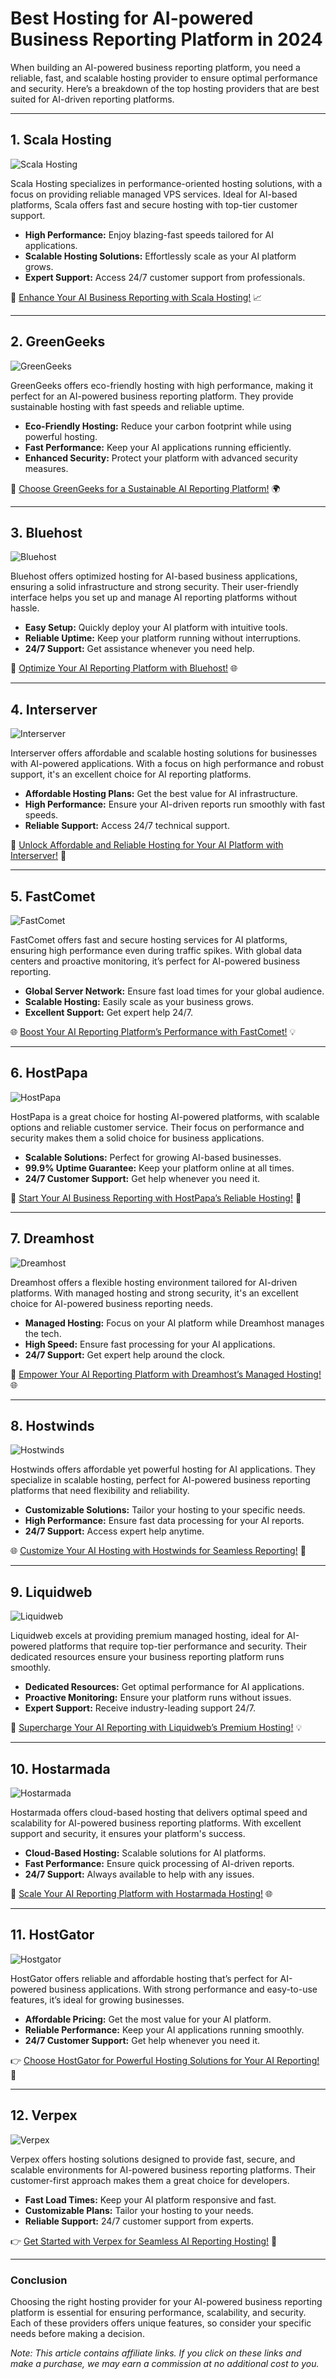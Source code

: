 # Best Hosting for AI-powered Business Reporting Platform in 2024

When building an AI-powered business reporting platform, you need a reliable, fast, and scalable hosting provider to ensure optimal performance and security. Here’s a breakdown of the top hosting providers that are best suited for AI-driven reporting platforms.

---

## 1. Scala Hosting

![Scala Hosting](https://i.imgur.com/uJ5JIK3.png "Scala Web Hosting")

Scala Hosting specializes in performance-oriented hosting solutions, with a focus on providing reliable managed VPS services. Ideal for AI-based platforms, Scala offers fast and secure hosting with top-tier customer support.

- **High Performance:** Enjoy blazing-fast speeds tailored for AI applications.
- **Scalable Hosting Solutions:** Effortlessly scale as your AI platform grows.
- **Expert Support:** Access 24/7 customer support from professionals.

🚀 [Enhance Your AI Business Reporting with Scala Hosting!](https://snipitx.com/scala-jy) 📈

---

## 2. GreenGeeks

![GreenGeeks](https://i.imgur.com/eEwuntu.jpg "GreenGeeks Hosting")

GreenGeeks offers eco-friendly hosting with high performance, making it perfect for an AI-powered business reporting platform. They provide sustainable hosting with fast speeds and reliable uptime.

- **Eco-Friendly Hosting:** Reduce your carbon footprint while using powerful hosting.
- **Fast Performance:** Keep your AI applications running efficiently.
- **Enhanced Security:** Protect your platform with advanced security measures.

🌱 [Choose GreenGeeks for a Sustainable AI Reporting Platform!](https://snipitx.com/greengeeks-jy) 🌍

---

## 3. Bluehost

![Bluehost](https://i.imgur.com/PasFF9E.jpeg "Bluehost Hosting")

Bluehost offers optimized hosting for AI-based business applications, ensuring a solid infrastructure and strong security. Their user-friendly interface helps you set up and manage AI reporting platforms without hassle.

- **Easy Setup:** Quickly deploy your AI platform with intuitive tools.
- **Reliable Uptime:** Keep your platform running without interruptions.
- **24/7 Support:** Get assistance whenever you need help.

🚀 [Optimize Your AI Reporting Platform with Bluehost!](https://snipitx.com/bluehost-jy) 🌐

---

## 4. Interserver

![Interserver](https://i.imgur.com/OM5dOEW.jpeg "Interserver Hosting")

Interserver offers affordable and scalable hosting solutions for businesses with AI-powered applications. With a focus on high performance and robust support, it's an excellent choice for AI reporting platforms.

- **Affordable Hosting Plans:** Get the best value for AI infrastructure.
- **High Performance:** Ensure your AI-driven reports run smoothly with fast speeds.
- **Reliable Support:** Access 24/7 technical support.

💸 [Unlock Affordable and Reliable Hosting for Your AI Platform with Interserver!](https://snipitx.com/interserver-jy) 🚀

---

## 5. FastComet

![FastComet](https://i.imgur.com/7qgXuWp.png "FastComet Hosting")

FastComet offers fast and secure hosting services for AI platforms, ensuring high performance even during traffic spikes. With global data centers and proactive monitoring, it’s perfect for AI-powered business reporting.

- **Global Server Network:** Ensure fast load times for your global audience.
- **Scalable Hosting:** Easily scale as your business grows.
- **Excellent Support:** Get expert help 24/7.

🌐 [Boost Your AI Reporting Platform’s Performance with FastComet!](https://snipitx.com/fastcomet-jy) 💡

---

## 6. HostPapa

![HostPapa](https://i.imgur.com/ouDTkvl.jpeg "HostPapa Hosting")

HostPapa is a great choice for hosting AI-powered platforms, with scalable options and reliable customer service. Their focus on performance and security makes them a solid choice for business applications.

- **Scalable Solutions:** Perfect for growing AI-based businesses.
- **99.9% Uptime Guarantee:** Keep your platform online at all times.
- **24/7 Customer Support:** Get help whenever you need it.

💼 [Start Your AI Business Reporting with HostPapa’s Reliable Hosting!](https://snipitx.com/hostpapa-jy) 🚀

---

## 7. Dreamhost

![Dreamhost](https://i.imgur.com/rXIg8ip.jpeg "Dreamhost Hosting")

Dreamhost offers a flexible hosting environment tailored for AI-driven platforms. With managed hosting and strong security, it's an excellent choice for AI-powered business reporting needs.

- **Managed Hosting:** Focus on your AI platform while Dreamhost manages the tech.
- **High Speed:** Ensure fast processing for your AI applications.
- **24/7 Support:** Get expert help around the clock.

🌟 [Empower Your AI Reporting Platform with Dreamhost’s Managed Hosting!](https://snipitx.com/dreamhost-jy) 🌐

---

## 8. Hostwinds

![Hostwinds](https://i.imgur.com/53aSNXx.jpeg "Hostwinds Hosting")

Hostwinds offers affordable yet powerful hosting for AI applications. They specialize in scalable hosting, perfect for AI-powered business reporting platforms that need flexibility and reliability.

- **Customizable Solutions:** Tailor your hosting to your specific needs.
- **High Performance:** Ensure fast data processing for your AI reports.
- **24/7 Support:** Access expert help anytime.

🌐 [Customize Your AI Hosting with Hostwinds for Seamless Reporting!](https://snipitx.com/hostwinds-jy) 🚀

---

## 9. Liquidweb

![Liquidweb](https://i.imgur.com/4IvT9SC.jpeg "Liquidweb Hosting")

Liquidweb excels at providing premium managed hosting, ideal for AI-powered platforms that require top-tier performance and security. Their dedicated resources ensure your business reporting platform runs smoothly.

- **Dedicated Resources:** Get optimal performance for AI applications.
- **Proactive Monitoring:** Ensure your platform runs without issues.
- **Expert Support:** Receive industry-leading support 24/7.

🚀 [Supercharge Your AI Reporting with Liquidweb’s Premium Hosting!](https://snipitx.com/liquidweb-jy) 💡

---

## 10. Hostarmada

![Hostarmada](https://i.imgur.com/KFbdf3o.jpeg "Hostarmada Hosting")

Hostarmada offers cloud-based hosting that delivers optimal speed and scalability for AI-powered business reporting platforms. With excellent support and security, it ensures your platform's success.

- **Cloud-Based Hosting:** Scalable solutions for AI platforms.
- **Fast Performance:** Ensure quick processing of AI-driven reports.
- **24/7 Support:** Always available to help with any issues.

🚀 [Scale Your AI Reporting Platform with Hostarmada Hosting!](https://snipitx.com/hostarmada-jy) 🌐

---

## 11. HostGator

![Hostgator](https://i.imgur.com/BcVkH57.jpeg "Hostgator Hosting")

HostGator offers reliable and affordable hosting that’s perfect for AI-powered business applications. With strong performance and easy-to-use features, it’s ideal for growing businesses.

- **Affordable Pricing:** Get the most value for your AI platform.
- **Reliable Performance:** Keep your AI applications running smoothly.
- **24/7 Customer Support:** Get help whenever you need it.

👉 [Choose HostGator for Powerful Hosting Solutions for Your AI Reporting!](https://snipitx.com/hostgator-jy) 💼

---

## 12. Verpex

![Verpex](https://i.imgur.com/6x5LhiS.jpeg "Verpex Hosting")

Verpex offers hosting solutions designed to provide fast, secure, and scalable environments for AI-powered business reporting platforms. Their customer-first approach makes them a great choice for developers.

- **Fast Load Times:** Keep your AI platform responsive and fast.
- **Customizable Plans:** Tailor your hosting to your needs.
- **Reliable Support:** 24/7 customer support from experts.

👉 [Get Started with Verpex for Seamless AI Reporting Hosting!](https://snipitx.com/verpex-jy) 🌟

---

### Conclusion

Choosing the right hosting provider for your AI-powered business reporting platform is essential for ensuring performance, scalability, and security. Each of these providers offers unique features, so consider your specific needs before making a decision.

*Note: This article contains affiliate links. If you click on these links and make a purchase, we may earn a commission at no additional cost to you.*
